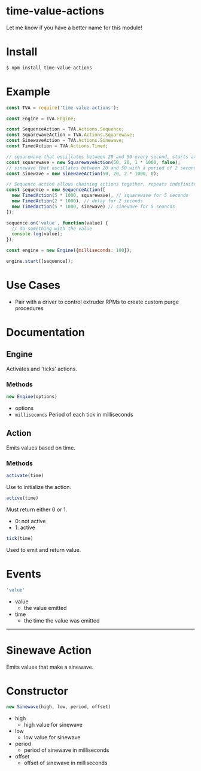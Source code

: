 # time-value-actions

Let me know if you have a better name for this module!

# Install

```sh
$ npm install time-value-actions
```

# Example

```javascript
const TVA = require('time-value-actions');

const Engine = TVA.Engine;

const SequenceAction = TVA.Actions.Sequence;
const SquarewaveAction = TVA.Actions.Squarewave;
const SinewaveAction = TVA.Actions.Sinewave;
const TimedAction = TVA.Actions.Timed;

// squarewave that oscillates between 20 and 50 every second, starts at the low value
const squarewave = new SquarewaveAction(50, 20, 1 * 1000, false);
// sinewave that oscillates between 20 and 50 with a period of 2 seconds, no offset
const sinewave = new SinewaveAction(50, 20, 2 * 1000, 0);

// Sequence action allows chaining actions together, repeats indefinitely
const sequence = new SequenceAction([
  new TimedAction(5 * 1000, squarewave), // squarewave for 5 seconds
  new TimedAction(2 * 1000), // delay for 2 seconds
  new TimedAction(5 * 1000, sinewave) // sinewave for 5 seoncds
]);

sequence.on('value', function(value) {
  // do something with the value
  console.log(value);
});

const engine = new Engine({milliseconds: 100});

engine.start([sequence]);
```

# Use Cases

- Pair with a driver to control extruder RPMs to create custom purge procedures

# Documentation

## Engine

Activates and 'ticks' actions.

### Methods

```javascript
new Engine(options)
```

 - options
  - ```milliseconds``` Period of each tick in milliseconds

## Action

Emits values based on time.

### Methods

```javascript
activate(time)
```

Use to initialize the action.

```javascript
active(time)
```

Must return either 0 or 1.
  - 0: not active
  - 1: active

```javascript
tick(time)
```

Used to emit and return value.

# Events

```javascript
'value'
```

- value
  - the value emitted
- time
  - the time the value was emitted

---

# Sinewave Action

Emits values that make a sinewave.

# Constructor

```javascript
new Sinewave(high, low, period, offset)
```

- high
  - high value for sinewave
- low
  - low value for sinewave
- period
  - period of sinewave in milliseconds
- offset
  - offset of sinewave in milliseconds
